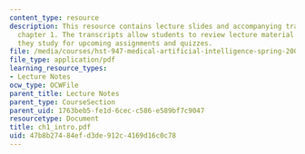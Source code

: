```yaml
---
content_type: resource
description: This resource contains lecture slides and accompanying transcripts for
  chapter 1. The transcripts allow students to review lecture material in detail as
  they study for upcoming assignments and quizzes.
file: /media/courses/hst-947-medical-artificial-intelligence-spring-2005/47b8b27484efd3de912c4169d16c0c78_ch1_intro.pdf
file_type: application/pdf
learning_resource_types:
- Lecture Notes
ocw_type: OCWFile
parent_title: Lecture Notes
parent_type: CourseSection
parent_uid: 1763beb5-fe1d-6cec-c586-e589bf7c9047
resourcetype: Document
title: ch1_intro.pdf
uid: 47b8b274-84ef-d3de-912c-4169d16c0c78
---
```

